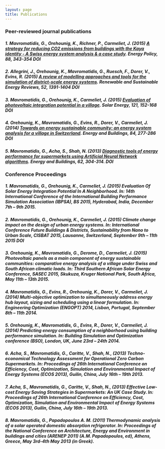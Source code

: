 ```yaml
---
layout: page
title: Publications
---
```

### Peer-reviewed journal publications

##### 1.	**Mavromatidis, G.**, Orehounig, K., Richner, P., Carmeliet, J. (2015) [A strategy for reducing CO2 emissions from buildings with the Kaya identity - A Swiss energy system analysis & a case study](http://dx.doi.org/10.1016/j.enpol.2015.10.037). _Energy Policy_, 88, 343-354 DOI

##### 2.	Allegrini, J., Orehounig, K., **Mavromatidis, G.**, Ruesch, F., Dorer, V., Evins, R. (2015) [A review of modelling approaches and tools for the simulation of district-scale energy systems](http://dx.doi.org/10.1016/j.rser.2015.07.123). _Renewable and Sustainable Energy Reviews_, 52, 1391-1404 DOI

##### 3.	**Mavromatidis, G.**, Orehounig, K., Carmeliet, J. (2015) [Evaluation of photovoltaic integration potential in a village](http://dx.doi.org/10.1016/j.solener.2015.03.044). _Solar Energy_, 121, 152-168 DOI

##### 4.	Orehounig, K., **Mavromatidis, G.**, Evins, R., Dorer, V., Carmeliet, J. (2014) [Towards an energy sustainable community: an energy system analysis for a village in Switzerland](http://dx.doi.org/10.1016/j.enbuild.2014.08.012). _Energy and Buildings_, 84, 277-286 DOI

##### 5.	**Mavromatidis, G.**, Acha, S., Shah, N. (2013) [Diagnostic tools of energy performance for supermarkets using Artificial Neural Network algorithms](http://dx.doi.org/10.1016/j.enbuild.2013.03.020). _Energy and Buildings_, 62, 304-314. DOI


### Conference Proceedings


##### 1.	**Mavromatidis, G.**, Orehounig, K., Carmeliet, J. (2015) Evaluation Of Solar Energy Integration Potential In A Neighborhood. In: 14th International Conference of the International Building Performance Simulation Association (IBPSA), BS 2015, Hyderabad, India, December 7th – 9th 2015.

##### 2.	**Mavromatidis, G.**, Orehounig, K., Carmeliet, J. (2015) Climate change impact on the design of urban energy systems. In: International Conference Future Buildings & Districts, Sustainability from Nano to Urban Scale, CISBAT 2015, Lausanne, Switzerland, September 9th – 11th 2015 DOI
	
##### 3.	Orehounig, K., **Mavromatidis, G.**, Derome, D., Carmeliet, J. (2015) Photovoltaic panels as a main component of energy sustainable communities: comparative energy analysis of a village under Swiss and South African climatic loads. In: Third Southern African Solar Energy Conference, SASEC 2015, Skukuza, Kruger National Park, South Africa, May 11th – 13th 2015.
	
##### 4.	**Mavromatidis, G.**, Evins, R., Orehounig, K., Dorer, V., Carmeliet, J. (2014) Multi-objective optimization to simultaneously address energy hub layout, sizing and scheduling using a linear formulation. In: Engineering Optimization (ENGOPT) 2014, Lisbon, Portugal, September 8th – 11th 2014.

##### 5.	Orehounig, K., **Mavromatidis, G.**, Evins, R., Dorer, V., Carmeliet, J. (2014) Predicting energy consumption of a neighborhood using building performance simulation. In: Building Simulation and Optimization conference (BSO), London, UK, June 23rd – 24th 2014.
	
##### 6.	Acha, S., **Mavromatidis, G.**, Caritte, V., Shah, N., (2013) Techno-economical Technology Assessment for Operational Zero Carbon Supermarkets. In: Proceedings of 26th International Conference on Efficiency, Cost, Optimization, Simulation and Environmental Impact of Energy Systems (ECOS 2013), Guilin, China, July 16th – 19th 2013.
	
##### 7.	Acha, S., **Mavromatidis, G.**, Caritte, V., Shah, N., (2013) Effective Low-cost Energy Saving Strategies in Supermarkets: An UK Case Study. In: Proceedings of 26th International Conference on Efficiency, Cost, Optimization, Simulation and Environmental Impact of Energy Systems (ECOS 2013), Guilin, China, July 16th – 19th 2013.
	
##### 8.	**Mavromatidis, G.**, Papadopoulos A. M. (2011) Thermodynamic analysis of a solar operated domestic absorption refrigerator. In: Proceedings of the National Conference on Architecture, Energy and Environment in buildings and cities (ARENEP 2011) (A.M. Papadopoulos, ed), Athens, Greece, May 3rd-4th May 2013 (in Greek).
